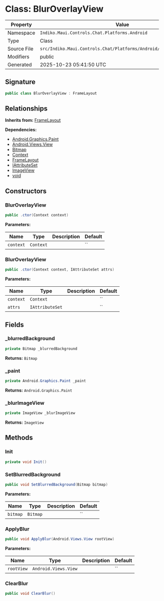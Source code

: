 # Class: BlurOverlayView

| Property | Value |
|----------|-------|
| Namespace | `Indiko.Maui.Controls.Chat.Platforms.Android` |
| Type | Class |
| Source File | `src/Indiko.Maui.Controls.Chat/Platforms/Android/BlurOverlayView.cs` |
| Modifiers | public |
| Generated | 2025-10-23 05:41:50 UTC |

## Signature

```csharp
public class BlurOverlayView : FrameLayout
```

## Relationships

**Inherits from:** [FrameLayout](FrameLayout.md)

**Dependencies:**
- [Android.Graphics.Paint](Android.Graphics.Paint.md)
- [Android.Views.View](Android.Views.View.md)
- [Bitmap](Bitmap.md)
- [Context](Context.md)
- [FrameLayout](FrameLayout.md)
- [IAttributeSet](IAttributeSet.md)
- [ImageView](ImageView.md)
- [void](void.md)

## Constructors

### BlurOverlayView

```csharp
public .ctor(Context context)
```

**Parameters:**

| Name | Type | Description | Default |
|------|------|-------------|---------|
| `context` | `Context` |  | `` |

### BlurOverlayView

```csharp
public .ctor(Context context, IAttributeSet attrs)
```

**Parameters:**

| Name | Type | Description | Default |
|------|------|-------------|---------|
| `context` | `Context` |  | `` |
| `attrs` | `IAttributeSet` |  | `` |

## Fields

### _blurredBackground

```csharp
private Bitmap _blurredBackground
```

**Returns:** `Bitmap`

### _paint

```csharp
private Android.Graphics.Paint _paint
```

**Returns:** `Android.Graphics.Paint`

### _blurImageView

```csharp
private ImageView _blurImageView
```

**Returns:** `ImageView`

## Methods

### Init

```csharp
private void Init()
```

### SetBlurredBackground

```csharp
public void SetBlurredBackground(Bitmap bitmap)
```

**Parameters:**

| Name | Type | Description | Default |
|------|------|-------------|---------|
| `bitmap` | `Bitmap` |  | `` |

### ApplyBlur

```csharp
public void ApplyBlur(Android.Views.View rootView)
```

**Parameters:**

| Name | Type | Description | Default |
|------|------|-------------|---------|
| `rootView` | `Android.Views.View` |  | `` |

### ClearBlur

```csharp
public void ClearBlur()
```


